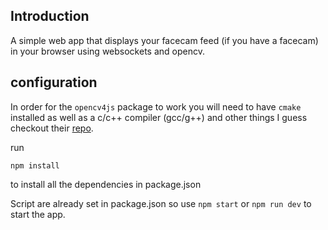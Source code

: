 ## Introduction

A simple web app that displays your facecam feed (if you have a facecam) in your browser using websockets and opencv.


## configuration

In order for the `opencv4js` package to work you will need to have `cmake` installed as well as a c/c++ compiler (gcc/g++) and other things I guess checkout their [repo](https://github.com/justadudewhohacks/opencv4nodejs).

run
```
npm install
```
to install all the dependencies in package.json

Script are already set in package.json so use `npm start` or `npm run dev` to start the app.